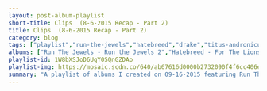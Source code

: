 ```yaml
---
layout: post-album-playlist
short-title: Clips  (8-6-2015 Recap - Part 2)
title: Clips  (8-6-2015 Recap - Part 2)
category: blog
tags: ["playlist","run-the-jewels","hatebreed","drake","titus-andronicus","hatebreed","lil-dicky","run-the-jewels","drake","run-the-jewels","drake,-partynextdoor","bear-vs.-shark","hatebreed","titus-andronicus","hatebreed","run-the-jewels,-travis-barker","drake","bear-vs.-shark","titus-andronicus","run-the-jewels","drake","titus-andronicus","run-the-jewels,-boots","hatebreed","drake","lil-dicky,-jace","bear-vs.-shark","titus-andronicus","bobby-darin-&-the-rinky-dinks","various-artists","run-the-jewels,-gangsta-boo","lil-dicky","titus-andronicus","hatebreed","drake","bear-vs.-shark","hatebreed","run-the-jewels,-zack-de-la-rocha","hatebreed","titus-andronicus","drake","bear-vs.-shark","drake","bear-vs.-shark","titus-andronicus","drake","bear-vs.-shark","drake","titus-andronicus","lil-dicky,-snoop-dogg","titus-andronicus","lil-dicky,-brain","titus-andronicus","beach-house","lil-dicky","beach-house"]
albums: ["Run The Jewels - Run the Jewels 2","Hatebreed - For The Lions","Drake - If You're Reading This It's Too Late","Titus Andronicus - The Most Lamentable Tragedy","Hatebreed - For The Lions","Lil Dicky - Professional Rapper","Run The Jewels - Run the Jewels 2","Drake - If You're Reading This It's Too Late","Run The Jewels - Run the Jewels 2","Drake, PARTYNEXTDOOR - If You're Reading This It's Too Late","Bear Vs. Shark - Right Now, You're in the Best of Hands","Hatebreed - For The Lions","Titus Andronicus - The Most Lamentable Tragedy","Hatebreed - For The Lions","Run The Jewels, Travis Barker - Run the Jewels 2","Drake - If You're Reading This It's Too Late","Bear Vs. Shark - Right Now, You're in the Best of Hands","Titus Andronicus - The Most Lamentable Tragedy","Run The Jewels - Run the Jewels 2","Drake - If You're Reading This It's Too Late","Titus Andronicus - The Most Lamentable Tragedy","Run The Jewels, BOOTS - Run the Jewels 2","Hatebreed - For The Lions","Drake - If You're Reading This It's Too Late","Lil Dicky, Jace - Professional Rapper","Bear Vs. Shark - Right Now, You're in the Best of Hands","Titus Andronicus - The Most Lamentable Tragedy","Bobby Darin & The Rinky-Dinks - The Ultimate Bobby Darin","Various Artists - Professional Rapper","Run The Jewels, Gangsta Boo - Run the Jewels 2","Lil Dicky - Professional Rapper","Titus Andronicus - The Most Lamentable Tragedy","Hatebreed - For The Lions","Drake - If You're Reading This It's Too Late","Bear Vs. Shark - Right Now, You're in the Best of Hands","Hatebreed - For The Lions","Run The Jewels, Zack De La Rocha - Run the Jewels 2","Hatebreed - For The Lions","Titus Andronicus - The Most Lamentable Tragedy","Drake - If You're Reading This It's Too Late","Bear Vs. Shark - Right Now, You're in the Best of Hands","Drake - If You're Reading This It's Too Late","Bear Vs. Shark - Right Now, You're in the Best of Hands","Titus Andronicus - The Most Lamentable Tragedy","Drake - If You're Reading This It's Too Late","Bear Vs. Shark - Right Now, You're in the Best of Hands","Drake - If You're Reading This It's Too Late","Titus Andronicus - The Most Lamentable Tragedy","Lil Dicky, Snoop Dogg - Professional Rapper","Titus Andronicus - The Most Lamentable Tragedy","Lil Dicky, Brain - Professional Rapper","Titus Andronicus - The Most Lamentable Tragedy","Beach House - Beach House","Lil Dicky - Professional Rapper","Beach House - Beach House"]
playlist-id: 1W8bXSJoD6UqY0SQnGZDAo
playlist-img: https://mosaic.scdn.co/640/ab67616d0000b2732090f4f6cc406e6d3c306733ab67616d0000b2735b607f5202dcdd82a17084e1ab67616d0000b2736a71d8a897dd6e7eb85bee98ab67616d0000b273e3a92b59ca220e9d14ccab60
summary: "A playlist of albums I created on 09-16-2015 featuring Run The Jewels, Hatebreed, Drake, Titus Andronicus, Hatebreed, Lil Dicky, Run The Jewels, Drake, Run The Jewels, Drake, PARTYNEXTDOOR, Bear Vs. Shark, Hatebreed, Titus Andronicus, Hatebreed, Run The Jewels, Travis Barker, Drake, Bear Vs. Shark, Titus Andronicus, Run The Jewels, Drake, Titus Andronicus, Run The Jewels, BOOTS, Hatebreed, Drake, Lil Dicky, Jace, Bear Vs. Shark, Titus Andronicus, Bobby Darin & The Rinky-Dinks, Various Artists, Run The Jewels, Gangsta Boo, Lil Dicky, Titus Andronicus, Hatebreed, Drake, Bear Vs. Shark, Hatebreed, Run The Jewels, Zack De La Rocha, Hatebreed, Titus Andronicus, Drake, Bear Vs. Shark, Drake, Bear Vs. Shark, Titus Andronicus, Drake, Bear Vs. Shark, Drake, Titus Andronicus, Lil Dicky, Snoop Dogg, Titus Andronicus, Lil Dicky, Brain, Titus Andronicus, Beach House, Lil Dicky, and Beach House."
---
```

